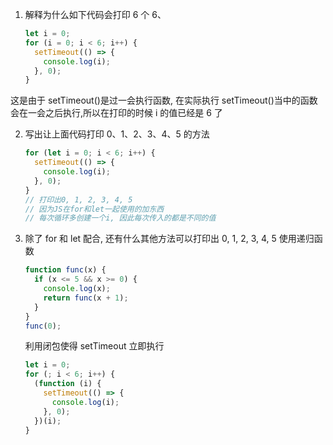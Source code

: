 1. 解释为什么如下代码会打印 6 个 6、

   ```javascript
   let i = 0;
   for (i = 0; i < 6; i++) {
     setTimeout(() => {
       console.log(i);
     }, 0);
   }
   ```

这是由于 setTimeout()是过一会执行函数, 在实际执行 setTimeout()当中的函数会在一会之后执行,所以在打印的时候 i 的值已经是 6 了

2. 写出让上面代码打印 0、1、2、3、4、5 的方法
   ```javascript
   for (let i = 0; i < 6; i++) {
     setTimeout(() => {
       console.log(i);
     }, 0);
   }
   // 打印出0, 1, 2, 3, 4, 5
   // 因为JS在for和let一起使用的加东西
   // 每次循环多创建一个i, 因此每次传入的都是不同的值
   ```
3. 除了 for 和 let 配合, 还有什么其他方法可以打印出 0, 1, 2, 3, 4, 5
   使用递归函数
   ```javascript
   function func(x) {
     if (x <= 5 && x >= 0) {
       console.log(x);
       return func(x + 1);
     }
   }
   func(0);
   ```
   利用闭包使得 setTimeout 立即执行
   ```javascript
   let i = 0;
   for (; i < 6; i++) {
     (function (i) {
       setTimeout(() => {
         console.log(i);
       }, 0);
     })(i);
   }
   ```
